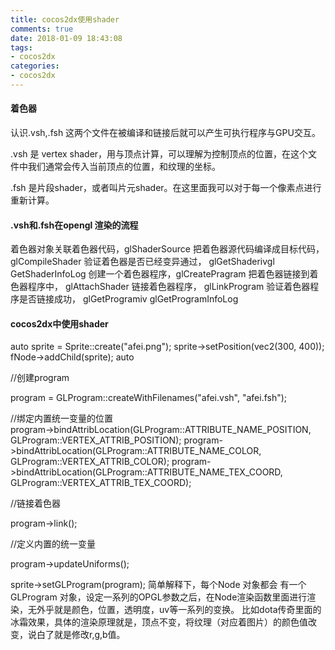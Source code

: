 ```yaml
---
title: cocos2dx使用shader
comments: true
date: 2018-01-09 18:43:08
tags:
- cocos2dx
categories:
- cocos2dx
---
```


#### 着色器

认识.vsh,.fsh 这两个文件在被编译和链接后就可以产生可执行程序与GPU交互。

 .vsh 是 vertex shader，用与顶点计算，可以理解为控制顶点的位置，在这个文件中我们通常会传入当前顶点的位置，和纹理的坐标。 

.fsh 
是片段shader，或者叫片元shader。在这里面我可以对于每一个像素点进行重新计算。

#### .vsh和.fsh在opengl 渲染的流程


着色器对象关联着色器代码，glShaderSource 
把着色器源代码编译成目标代码，glCompileShader 
验证着色器是否已经变异通过， glGetShaderivgl GetShaderInfoLog 
创建一个着色器程序，glCreatePragram 
把着色器链接到着色器程序中， glAttachShader 
链接着色器程序， glLinkProgram 
验证着色器程序是否链接成功， glGetProgramiv glGetProgramInfoLog

#### cocos2dx中使用shader

auto sprite = Sprite::create("afei.png"); 
sprite->setPosition(vec2(300, 400)); fNode->addChild(sprite); auto 

//创建program

program = GLProgram::createWithFilenames("afei.vsh", "afei.fsh");

//绑定内置统一变量的位置  
program->bindAttribLocation(GLProgram::ATTRIBUTE_NAME_POSITION, 
GLProgram::VERTEX_ATTRIB_POSITION); 
program->bindAttribLocation(GLProgram::ATTRIBUTE_NAME_COLOR, 
GLProgram::VERTEX_ATTRIB_COLOR); 
program->bindAttribLocation(GLProgram::ATTRIBUTE_NAME_TEX_COORD, 
GLProgram::VERTEX_ATTRIB_TEX_COORD); 

//链接着色器

program->link();

//定义内置的统一变量

program->updateUniforms();

 sprite->setGLProgram(program); 
简单解释下，每个Node 对象都会 有一个GLProgram 
对象，设定一系列的OPGL参数之后，在Node渲染函数里面进行渲染，无外乎就是颜色，位置，透明度，uv等一系列的变换。 
比如dota传奇里面的冰霜效果，具体的渲染原理就是，顶点不变，将纹理（对应着图片）的颜色值改变，说白了就是修改r,g,b值。